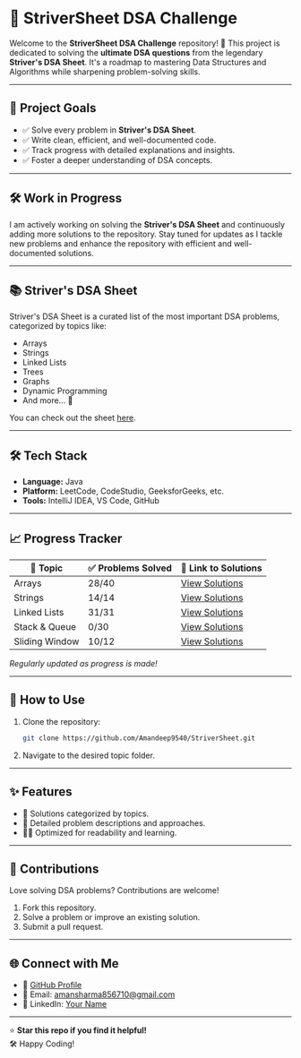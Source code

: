 # 🚀 StriverSheet DSA Challenge

Welcome to the **StriverSheet DSA Challenge** repository! 🎯
This project is dedicated to solving the **ultimate DSA questions** from the legendary **Striver's DSA Sheet**. 
It's a roadmap to mastering Data Structures and Algorithms while sharpening problem-solving skills.

---

## 🌟 Project Goals
- ✅ Solve every problem in **Striver's DSA Sheet**.
- ✅ Write clean, efficient, and well-documented code.
- ✅ Track progress with detailed explanations and insights.
- ✅ Foster a deeper understanding of DSA concepts.


---

## 🛠️ Work in Progress
I am actively working on solving the **Striver's DSA Sheet** and continuously adding more solutions to the repository. Stay tuned for updates as I tackle new problems and enhance the repository with efficient and well-documented solutions.

---

## 📚 Striver's DSA Sheet
Striver's DSA Sheet is a curated list of the most important DSA problems, categorized by topics like:
- Arrays
- Strings
- Linked Lists
- Trees
- Graphs
- Dynamic Programming
- And more... 🚀

You can check out the sheet [here](https://takeuforward.org/interviews/strivers-sde-sheet-top-coding-interview-problems/).

---

## 🛠️ Tech Stack
- **Language:** Java
- **Platform:** LeetCode, CodeStudio, GeeksforGeeks, etc.
- **Tools:** IntelliJ IDEA, VS Code, GitHub

---

## 📈 Progress Tracker

| 📂 Topic       | ✅ Problems Solved | 🔗 Link to Solutions              |
|----------------|-------------------|-----------------------------------|
| Arrays         | 28/40             | [View Solutions](./arrays)        |
| Strings        | 14/14             | [View Solutions](./strings)       |
| Linked Lists   | 31/31             | [View Solutions](./linkedlist)    |
| Stack & Queue  | 0/30              | [View Solutions](./stacks_queue)  |
| Sliding Window | 10/12             | [View Solutions](./slidingWindow) |

*Regularly updated as progress is made!*

---

## 📝 How to Use
1. Clone the repository:
   ```bash
   git clone https://github.com/Amandeep9540/StriverSheet.git
   ```
2. Navigate to the desired topic folder.

---

## ✨ Features
- 📌 Solutions categorized by topics.
- 📄 Detailed problem descriptions and approaches.
- 🕵️‍♂️ Optimized for readability and learning.

---

## 🤝 Contributions
Love solving DSA problems? Contributions are welcome!
1. Fork this repository.
2. Solve a problem or improve an existing solution.
3. Submit a pull request.

---

## 🌐 Connect with Me
- 🔗 [GitHub Profile](https://github.com/Amandeep9540)
- 📧 Email: amansharma856710@gmail.com
- 💼 LinkedIn: [Your Name](https://www.linkedin.com/in/aman-deep-560b771a2/)

---

⭐ **Star this repo if you find it helpful!**  
🛠️ Happy Coding!
